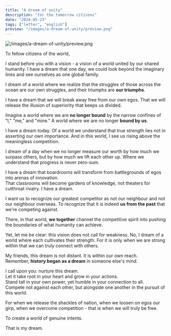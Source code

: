 ```yaml
---
title: "A dream of unity"
description: "for the tomorrow citizens"
date: "2024-05-23"
tags: ["letter", "english"]
preview: "/images/a-dream-of-unity/preview.png"
---
```


![/images/a-dream-of-unity/preview.png](/images/a-dream-of-unity/preview.png)

To fellow citizens of the world,

I stand before you with a vision - a vision of a world united by our shared humanity. 
I have a dream that one day, we could look beyond the imaginary lines and see ourselves as one global family.

I dream of a world where we realize that the struggles of those across the ocean are our own struggles, and their triumphs are **our triumphs**.

I have a dream that we will break away free from our own egos. That we will release the illusion of superiority that keeps us divided.

Imagine a world where we are **no longer bound** by the narrow confines of "I," "me," and "mine." A world where we are no longer **bound by us**. 

I have a dream today. Of a world we understand that true strength lies not in asserting our own importance. And in this world, I see us rising above the meaningless competition. 
 
I dream of a day when we no longer measure our worth by how much we surpass others, but by how much we lift each other up. Where we understand that progress is never zero-sum.

I have a dream that boardrooms will transform from battlegrounds of egos into arenas of innovation. <br>
That classrooms will become gardens of knowledge, not theaters for cutthroat rivalry. I have a dream.

I want us to recognize our greatest competitor as not our neighbour and not our neighbour overseas. To recognize that it is indeed **us from the past** that we're competing against.  

There, in that world, **we together** channel the competitive spirit into pushing the boundaries of what humanity can achieve.

Yet, let me be clear: this vision does not call for weakness. No, I dream of a world where each cultivates their strength. 
For it is only when we are strong within that we can truly connect with others. 

My friends, this dream is not distant. It is within our own reach. <br>
Remember, **history began as a dream** in someone else's mind.

I call upon you: nurture this dream. <br>
Let it take root in your heart and grow in your actions. <br>
Stand tall in your own power, yet humble in your connection to all. <br>
Compete not against each other, but alongside one another in the pursuit of this world. <br>

For when we release the shackles of nation, when we loosen on egos our girp, when we overcome competition - that is when we will truly be free. 

To create a world of genuine intents.

That is my dream. 